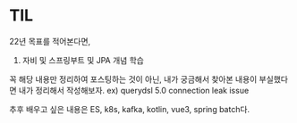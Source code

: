 # TIL

22년 목표를 적어본다면,

1. 자비 및 스프링부트 및 JPA 개념 학습

꼭 해당 내용만 정리하여 포스팅하는 것이 아닌, 내가 궁금해서 찾아본 내용이 부실했다면 내가 정리해서 작성해보자. ex) querydsl 5.0 connection leak issue

추후 배우고 싶은 내용은
ES, k8s, kafka, kotlin, vue3, spring batch다.
